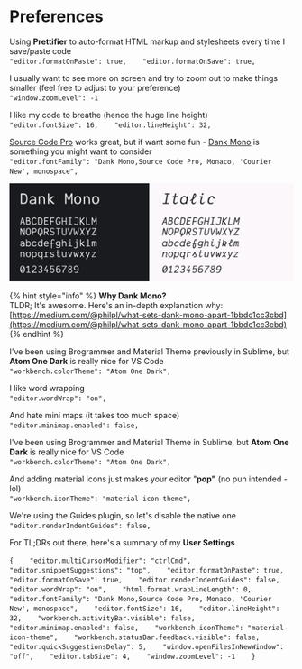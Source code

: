 # Preferences

Using **Prettifier** to auto-format HTML markup and stylesheets every time I save/paste code  
`"editor.formatOnPaste": true,   
"editor.formatOnSave": true,` 

I usually want to see more on screen and try to zoom out to make things smaller \(feel free to adjust to your preference\)  
`"window.zoomLevel": -1` 

I like my code to breathe \(hence the huge line height\)  
`"editor.fontSize": 16,   
"editor.lineHeight": 32,`

[Source Code Pro](https://fonts.google.com/specimen/Source+Code+Pro) works great, but if want some fun - [Dank Mono](https://dank.sh/) is something you might want to consider  
`"editor.fontFamily": "Dank Mono,Source Code Pro, Monaco, 'Courier New', monospace",`

![Dank Mono - love the ligatures too!](../../../.gitbook/assets/image%20%2818%29.png)

{% hint style="info" %}
**Why Dank Mono?**  
TLDR; It's awesome. Here's an in-depth explanation why: [https://medium.com/@philpl/what-sets-dank-mono-apart-1bbdc1cc3cbd](https://medium.com/@philpl/what-sets-dank-mono-apart-1bbdc1cc3cbd)
{% endhint %}

I've been using Brogrammer and Material Theme previously in Sublime, but **Atom One Dark** is really nice for VS Code  
`"workbench.colorTheme": "Atom One Dark",`

I like word wrapping  
`"editor.wordWrap": "on",`

And hate mini maps \(it takes too much space\)  
`"editor.minimap.enabled": false,`

I've been using Brogrammer and Material Theme in Sublime, but **Atom One Dark** is really nice for VS Code  
`"workbench.colorTheme": "Atom One Dark",`

And adding material icons just makes your editor "**pop"** \(no pun intended - lol\)  
`"workbench.iconTheme": "material-icon-theme",`

We're using the Guides plugin, so let's disable the native one  
`"editor.renderIndentGuides": false,`

  
For TL;DRs out there, here's a summary of my **User Settings**

`{   
"editor.multiCursorModifier": "ctrlCmd",   
"editor.snippetSuggestions": "top",   
"editor.formatOnPaste": true,   
"editor.formatOnSave": true,   
"editor.renderIndentGuides": false,   
"editor.wordWrap": "on",   
"html.format.wrapLineLength": 0,   
"editor.fontFamily": "Dank Mono,Source Code Pro, Monaco, 'Courier New', monospace",   
"editor.fontSize": 16,   
"editor.lineHeight": 32,   
"workbench.activityBar.visible": false,   
"editor.minimap.enabled": false,   
"workbench.iconTheme": "material-icon-theme",   
"workbench.statusBar.feedback.visible": false,   
"editor.quickSuggestionsDelay": 5,   
"window.openFilesInNewWindow": "off",   
"editor.tabSize": 4,   
"window.zoomLevel": -1   
}`



